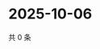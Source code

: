 # 2025-10-06

共 0 条

<!-- BEGIN ZHIHUVIDEO -->
<!-- 最后更新时间 Mon Oct 06 2025 02:14:00 GMT+0800 (China Standard Time) -->

<!-- END ZHIHUVIDEO -->
